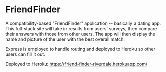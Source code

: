 # FriendFinder
A compatibility-based "FriendFinder" application -- basically a dating app. This full-stack site will take in results from users' surveys, then compare their answers with those from other users. The app will then display the name and picture of the user with the best overall match.

Express is employed to handle routing and deployed to Heroku so other users can fill it out.


Deployed to Heroku: https://friend-finder-riverdale.herokuapp.com/
